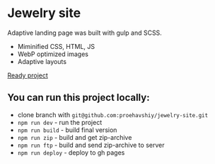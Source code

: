 # Jewelry site
Adaptive landing page was built with gulp and SCSS.
* Miminified CSS, HTML, JS
* WebP optimized images
* Adaptive layouts

[Ready project](https://proehavshiy.github.io/jewelry-site/)
<br/>

## You can run this project locally:
* clone branch with `git@github.com:proehavshiy/jewelry-site.git`
* `npm run dev` - run the project
* `npm run build` - build final version
* `npm run zip` - build and get zip-archive
* `npm run ftp` - build and send zip-archive to server
* `npm run deploy` - deploy to gh pages
